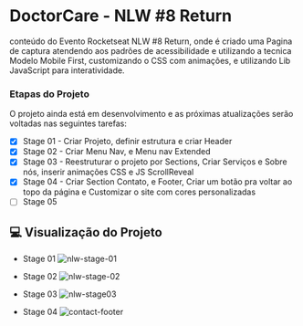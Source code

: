 # DoctorCare - NLW #8 Return

conteúdo do Evento Rocketseat NLW #8 Return, onde é criado uma Pagina de captura atendendo aos padrões de acessibilidade e utilizando a tecnica Modelo Mobile First, customizando o CSS com animações, e utilizando Lib JavaScript para interatividade.

### Etapas do Projeto

O projeto ainda está em desenvolvimento e as próximas atualizações serão voltadas nas seguintes tarefas:

- [x] Stage 01 - Criar Projeto, definir estrutura e criar Header
- [x] Stage 02 - Criar Menu Nav, e Menu nav Extended
- [x] Stage 03 - Reestruturar o projeto por Sections, Criar Serviços e Sobre nós, inserir animações CSS e JS ScrollReveal
- [x] Stage 04 - Criar Section Contato, e Footer, Criar um botão pra voltar ao topo da página e Customizar o site com cores personalizadas
- [ ] Stage 05

## 💻 Visualização do Projeto

- Stage 01
  ![nlw-stage-01](https://user-images.githubusercontent.com/42329793/166694493-6be768e7-ffba-409a-9d3c-3c2f556ecf20.png)

- Stage 02
  ![nlw-stage-02](https://user-images.githubusercontent.com/42329793/166694538-3f6b066b-72c0-44e4-b47f-80e9f7043913.png)

- Stage 03
  ![nlw-stage03](https://user-images.githubusercontent.com/42329793/166918613-30861451-afad-42d7-8b4b-05eee21f35d1.png)

- Stage 04
  ![contact-footer](https://user-images.githubusercontent.com/42329793/167143977-50f1852a-81ca-4c7c-9eba-a23c49b77583.png)
